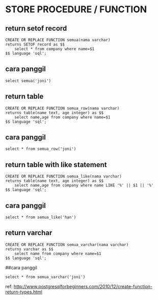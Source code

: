 # STORE PROCEDURE / FUNCTION
## return setof record
```
CREATE OR REPLACE FUNCTION semua(nama varchar) 
returns SETOF record as $$
    select * from company where name=$1
$$ language 'sql';
```
## cara panggil
```
select semua('joni')
```
## return table
```
CREATE OR REPLACE FUNCTION semua_row(nama varchar) 
returns table(name text, age integer) as $$
    select name,age from company where name=$1
$$ language 'sql';
```
## cara panggil
```
select * from semua_row('joni')
```
## return table with like statement
```
CREATE OR REPLACE FUNCTION semua_like(nama varchar) 
returns table(name text, age integer) as $$
    select name,age from company where name LIKE '%' || $1 || '%'
$$ language 'sql';
```
## cara panggil
```
select * from semua_like('han')
```
## return varchar 
```
CREATE OR REPLACE FUNCTION semua_varchar(nama varchar) 
returns varchar as $$
    select name from company where name=$1
$$ language 'sql';
```
##cara panggil
```
select * from semua_varchar('joni')
```

ref: http://www.postgresqlforbeginners.com/2010/12/create-function-return-types.html
